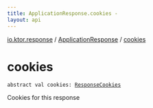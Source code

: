 ```yaml
---
title: ApplicationResponse.cookies - 
layout: api
---
```


<div class='api-docs-breadcrumbs'><a href="../index.html">io.ktor.response</a> / <a href="index.html">ApplicationResponse</a> / <a href="./cookies.html">cookies</a></div>

# cookies

<div class="signature"><code><span class="keyword">abstract</span> <span class="keyword">val </span><span class="identifier">cookies</span><span class="symbol">: </span><a href="../-response-cookies/index.html"><span class="identifier">ResponseCookies</span></a></code></div>

Cookies for this response

